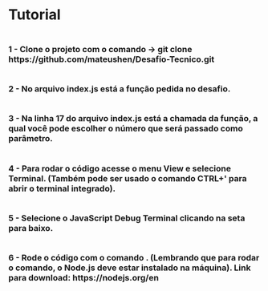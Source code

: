 <h1>Tutorial</h1>
    <div style="display: flex; flex-direction:column">
    <h3>1 - Clone o projeto com o comando -> git clone https://github.com/mateushen/Desafio-Tecnico.git</h3>
    <h3>2 - No arquivo index.js está a função pedida no desafio.</h3>
    <h3>3 - Na linha 17  do arquivo index.js está a chamada da função, a qual você pode escolher o número que será passado como parâmetro.</h3>
    <h3>4 - Para rodar o código acesse o menu View e selecione Terminal. (Também pode ser usado o comando CTRL+' para abrir o terminal integrado).</h3>
    <h3>5 - Selecione o JavaScript Debug Terminal clicando na seta para baixo.</h3>
    <h3>6 - Rode o código com o comando <node index.js>. (Lembrando que para rodar o comando, o Node.js deve estar instalado na máquina). Link para download: https://nodejs.org/en</h3>
</div>
